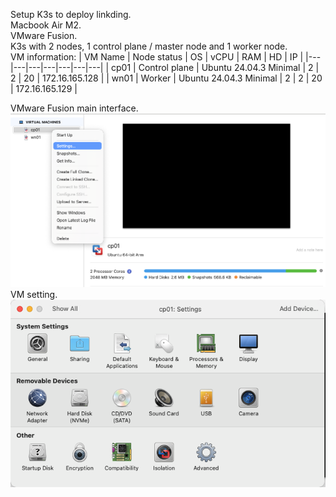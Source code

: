 Setup K3s to deploy linkding. <br>
Macbook Air M2. <br>
VMware Fusion. <br>
K3s with 2 nodes, 1 control plane / master node and 1 worker node. <br>
VM information:
| VM Name | Node status | OS | vCPU | RAM | HD | IP |
|---|---|---|---|---|---|---|
| cp01 | Control plane | Ubuntu 24.04.3 Minimal | 2 | 2 | 20 | 172.16.165.128 |
| wn01 | Worker | Ubuntu 24.04.3 Minimal | 2 | 2 | 20 | 172.16.165.129 |

VMware Fusion main interface. <br>
![Alt text](images/VMware_Fusion_Main.png) <br>
VM setting. <br>
![Alt text](images/VMware_Fusion_VM_setting.png)
